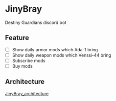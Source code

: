 # JinyBray
Destiny Guardians discord bot

## Feature

- [ ] Show daily armor mods which Ada-1 bring
- [ ] Show daily weapon mods which Venssi-44 bring
- [ ] Subscribe mods
- [ ] Buy mods

## Architecture
[JinyBray_architecture](./img/architecture.png)
